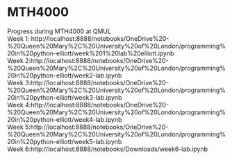 # MTH4000
Progress during MTH4000 at QMUL  
Week 1: http://localhost:8888/notebooks/OneDrive%20-%20Queen%20Mary%2C%20University%20of%20London/programming%20in%20python-elliott/week%201%20lab%20elliott.ipynb   
Week 2:http://localhost:8888/notebooks/OneDrive%20-%20Queen%20Mary%2C%20University%20of%20London/programming%20in%20python-elliott/week2-lab.ipynb  
Week 3:http://localhost:8888/notebooks/OneDrive%20-%20Queen%20Mary%2C%20University%20of%20London/programming%20in%20python-elliott/week3-lab.ipynb  
Week 4:http://localhost:8888/notebooks/OneDrive%20-%20Queen%20Mary%2C%20University%20of%20London/programming%20in%20python-elliott/week4-lab.ipynb   
Week 5:http://localhost:8888/notebooks/OneDrive%20-%20Queen%20Mary%2C%20University%20of%20London/programming%20in%20python-elliott/week5-lab.ipynb    
Week 6:http://localhost:8888/notebooks/Downloads/week6-lab.ipynb  

